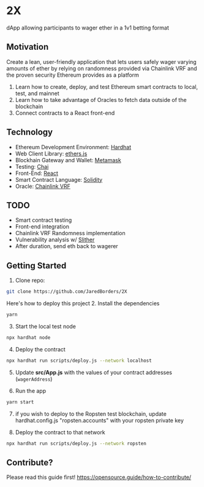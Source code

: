 # 2X
dApp allowing participants to wager ether in a 1v1 betting format

## Motivation
Create a lean, user-friendly application that lets users safely wager varying amounts of ether by relying on randomness provided via Chainlink VRF and the proven security Ethereum provides as a platform
1. Learn how to create, deploy, and test Ethereum smart contracts to local, test, and mainnet
2. Learn how to take advantage of Oracles to fetch data outside of the blockchain
3. Connect contracts to a React front-end

## Technology
* Ethereum Development Environment: [Hardhat](https://hardhat.org)
* Web Client Library: [ethers.js](https://docs.ethers.io/v5/)
* Blockhain Gateway and Wallet: [Metamask](https://metamask.io)
* Testing: [Chai](https://www.chaijs.com)
* Front-End: [React](https://reactjs.org)
* Smart Contract Language: [Solidity](https://docs.soliditylang.org/en/v0.8.0/)
* Oracle: [Chainlink VRF](https://docs.chain.link/docs/chainlink-vrf)

## TODO
* Smart contract testing
* Front-end integration
* Chainlink VRF Randomness implementation 
* Vulnerability analysis w/ [Slither](https://github.com/crytic/slither)
* After duration, send eth back to wagerer

## Getting Started
1. Clone repo:

```sh
git clone https://github.com/JaredBorders/2X 
```

Here's how to deploy this project
2. Install the dependencies

```sh
yarn
```

3. Start the local test node

```sh
npx hardhat node
```

4. Deploy the contract

```sh
npx hardhat run scripts/deploy.js --network localhost
```

5. Update __src/App.js__ with the values of your contract addresses (`wagerAddress`)

6. Run the app

```sh
yarn start
```

7. if you wish to deploy to the Ropsten test blockchain, update hardhat.config.js "ropsten.accounts" with your ropsten private key

8. Deploy the contract to that network

```sh
npx hardhat run scripts/deploy.js --network ropsten
```

## Contribute?
Please read this guide first! https://opensource.guide/how-to-contribute/

